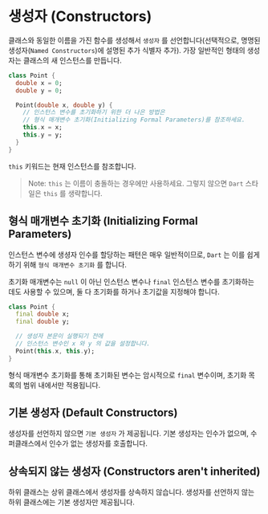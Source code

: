 # 생성자 (Constructors)
클래스와 동일한 이름을 가진 함수를 생성해서 `생성자` 를 선언합니다(선택적으로, 명명된 생성자(`Named Constructors`)에 설명된 추가 식별자 추가). 가장 일반적인 형태의 생성자는 클래스의 새 인스턴스를 만듭니다.
```dart
class Point {
  double x = 0;
  double y = 0;

  Point(double x, double y) {
    // 인스턴스 변수를 초기화하기 위한 더 나은 방법은
    // 형식 매개변수 초기화(Initializing Formal Parameters)를 참조하세요.
    this.x = x;
    this.y = y;
  }
}
```

`this` 키워드는 현재 인스턴스를 참조합니다.

> Note: `this` 는 이름이 충돌하는 경우에만 사용하세요. 그렇지 않으면 `Dart` 스타일은 `this` 를 생략합니다.

## 형식 매개변수 초기화 (Initializing Formal Parameters)
인스턴스 변수에 생셩자 인수를 할당하는 패텬은 매우 일반적이므로, `Dart` 는 이를 쉽게 하기 위해 `형식 매개변수 초기화` 를 합니다.

초기화 매개변수는 `null` 이 아닌 인스턴스 변수나 `final` 인스턴스 변수를 초기화하는 데도 사용할 수 있으며, 둘 다 초기화를 하거나 초기값을 지정해야 합니다.
```dart
class Point {
  final double x;
  final double y;

  // 생성자 본문이 실행되기 전에
  // 인스턴스 변수인 x 와 y 의 값을 설정합니다.
  Point(this.x, this.y);
}
```

형식 매개변수 초기화를 통해 초기화된 변수는 암시적으로 `final` 변수이며, 초기화 목록의 범위 내에서만 적용됩니다.

## 기본 생성자 (Default Constructors)
생성자를 선언하지 않으면 `기본 생성자` 가 제공됩니다. 기본 생성자는 인수가 없으며, 수퍼클래스에서 인수가 없는 생성자를 호출합니다.

## 상속되지 않는 생성자 (Constructors aren't inherited)
하위 클래스는 상위 클래스에서 생성자를 상속하지 않습니다. 생성자를 선언하지 않는 하위 클래스에는 기본 생성자만 제공됩니다.